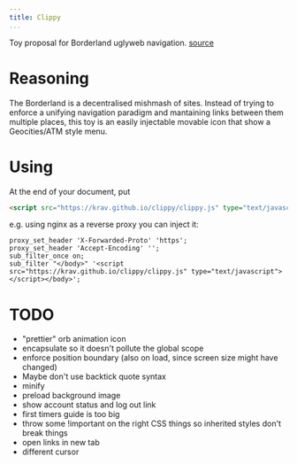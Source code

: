 ```yaml
---
title: Clippy
...
```


Toy proposal for Borderland uglyweb navigation. [source](https://github.com/krav/clippy)

# Reasoning

The Borderland is a decentralised mishmash of sites. Instead of trying to
enforce a unifying navigation paradigm and mantaining links between them
multiple places, this toy is an easily injectable movable icon that show a
Geocities/ATM style menu. 

# Using

At the end of your document, put

```html
<script src="https://krav.github.io/clippy/clippy.js" type="text/javascript"></script>
```

e.g. using nginx as a reverse proxy you can inject it:

```nginx
proxy_set_header 'X-Forwarded-Proto' 'https';
proxy_set_header 'Accept-Encoding' '';
sub_filter_once on;
sub_filter "</body>" '<script src="https://krav.github.io/clippy/clippy.js" type="text/javascript"></script></body>';
```

# TODO
  - "prettier" orb animation icon
  - encapsulate so it doesn't pollute the global scope
  - enforce position boundary (also on load, since screen size might have changed)
  - Maybe don't use backtick quote syntax
  - minify
  - preload background image
  - show account status and log out link
  - first timers guide is too big
  - throw some !important on the right CSS things so inherited styles don't break things
  - open links in new tab
  - different cursor
  
